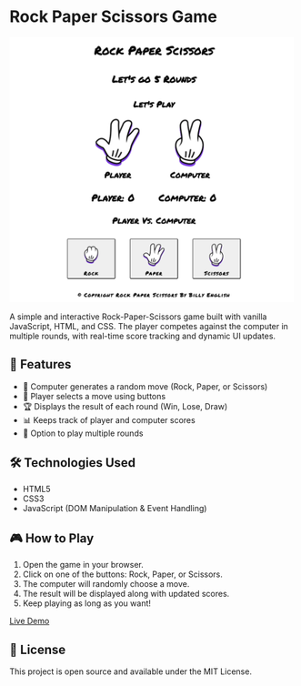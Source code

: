 <h1>Rock Paper Scissors Game</h1>

<img src="./images/Rock_Paper_Scissors_Game_Image.png" width="500">

<p>
    A simple and interactive Rock-Paper-Scissors game built with vanilla JavaScript, HTML, and CSS. The player competes against the computer in multiple rounds, with real-time score tracking and dynamic UI updates.
<p>

<h2>🚀 Features</h2>

<ul>
    <li>🧠 Computer generates a random move (Rock, Paper, or Scissors)</li>
    <li>🧍 Player selects a move using buttons</li>
    <li>🏆 Displays the result of each round (Win, Lose, Draw)</li>
    <li>📊 Keeps track of player and computer scores</li>
    <li>🔁 Option to play multiple rounds</li>
</ul>

<h2>🛠️ Technologies Used</h2>

<ul>
    <li>HTML5</li>
    <li>CSS3</li>
    <li>JavaScript (DOM Manipulation & Event Handling)</li>
</ul>

<h2>🎮 How to Play</h2>

<ol>
    <li>Open the game in your browser.</li>
    <li>Click on one of the buttons: Rock, Paper, or Scissors.</li>
    <li>The computer will randomly choose a move.</li>
    <li>The result will be displayed along with updated scores.</li>
    <li>Keep playing as long as you want!</li>
</ol>

<a href="https://billyenglish.github.io/Rock_Paper_Scissors/">Live Demo</a>

<h2>📄 License</h2>

<p>This project is open source and available under the MIT License.</p>


